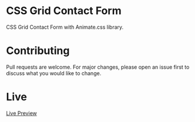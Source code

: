 # CSS Grid Contact Form 

CSS Grid Contact Form with Animate.css library.

# Contributing

Pull requests are welcome. For major changes, please open an issue first to discuss what you would like to change. 

# Live

[Live Preview](https://github.com/stankovics/CSSGridContactForm.github.io)
